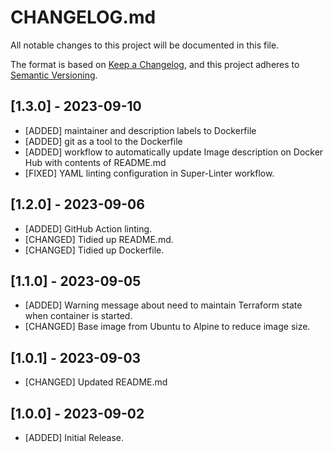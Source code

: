 # CHANGELOG.md

All notable changes to this project will be documented in this file.

The format is based on [Keep a Changelog](https://keepachangelog.com/en/1.0.0/),
and this project adheres to [Semantic Versioning](https://semver.org/spec/v2.0.0.html).

## [1.3.0] - 2023-09-10

- [ADDED] maintainer and description labels to Dockerfile
- [ADDED] git as a tool to the Dockerfile
- [ADDED] workflow to automatically update Image description on Docker Hub with contents of README.md
- [FIXED] YAML linting configuration in Super-Linter workflow.

## [1.2.0] - 2023-09-06

- [ADDED] GitHub Action linting.
- [CHANGED] Tidied up README.md.
- [CHANGED] Tidied up Dockerfile.

## [1.1.0] - 2023-09-05

- [ADDED] Warning message about need to maintain Terraform state when container is started.
- [CHANGED] Base image from Ubuntu to Alpine to reduce image size.

## [1.0.1] - 2023-09-03

- [CHANGED] Updated README.md

## [1.0.0] - 2023-09-02

- [ADDED] Initial Release.
